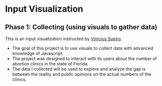 # Input Visualization
## Phase 1: Collecting (using visuals to gather data)

This is an input visualization instructed by [Vinicius Sueiro](https://vsueiro.com). 

- The goal of this project is to use visuals to collect data with advanced knowledge of Javascript.
- The project was designed to interact with its users about the number of abortion clinics in the state of Florida. 
- The data I collected will be used to explore and analyze the gap is between the reality and public opinions on the actual numbers of the clinics.


